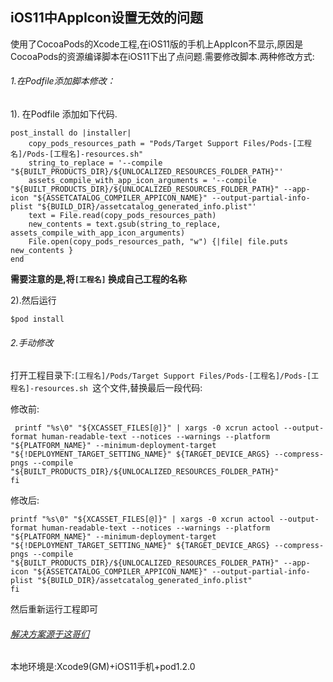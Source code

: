 
##  iOS11中AppIcon设置无效的问题

使用了CocoaPods的Xcode工程,在iOS11版的手机上AppIcon不显示,原因是CocoaPods的资源编译脚本在iOS11下出了点问题.需要修改脚本.两种修改方式: 

###### 1.在Podfile添加脚本修改：

  1). 在Podfile 添加如下代码.
```
post_install do |installer|
    copy_pods_resources_path = "Pods/Target Support Files/Pods-[工程名]/Pods-[工程名]-resources.sh"
    string_to_replace = '--compile "${BUILT_PRODUCTS_DIR}/${UNLOCALIZED_RESOURCES_FOLDER_PATH}"'
    assets_compile_with_app_icon_arguments = '--compile "${BUILT_PRODUCTS_DIR}/${UNLOCALIZED_RESOURCES_FOLDER_PATH}" --app-icon "${ASSETCATALOG_COMPILER_APPICON_NAME}" --output-partial-info-plist "${BUILD_DIR}/assetcatalog_generated_info.plist"'
    text = File.read(copy_pods_resources_path)
    new_contents = text.gsub(string_to_replace, assets_compile_with_app_icon_arguments)
    File.open(copy_pods_resources_path, "w") {|file| file.puts new_contents }
end
```
**需要注意的是,将`[工程名]` 换成自己工程的名称**

  2).然后运行
```
$pod install
```

###### 2.手动修改

打开工程目录下:`[工程名]/Pods/Target Support Files/Pods-[工程名]/Pods-[工程名]-resources.sh `这个文件,替换最后一段代码:

修改前:
```
 printf "%s\0" "${XCASSET_FILES[@]}" | xargs -0 xcrun actool --output-format human-readable-text --notices --warnings --platform "${PLATFORM_NAME}" --minimum-deployment-target "${!DEPLOYMENT_TARGET_SETTING_NAME}" ${TARGET_DEVICE_ARGS} --compress-pngs --compile "${BUILT_PRODUCTS_DIR}/${UNLOCALIZED_RESOURCES_FOLDER_PATH}"
fi
```
修改后:
```
printf "%s\0" "${XCASSET_FILES[@]}" | xargs -0 xcrun actool --output-format human-readable-text --notices --warnings --platform "${PLATFORM_NAME}" --minimum-deployment-target "${!DEPLOYMENT_TARGET_SETTING_NAME}" ${TARGET_DEVICE_ARGS} --compress-pngs --compile "${BUILT_PRODUCTS_DIR}/${UNLOCALIZED_RESOURCES_FOLDER_PATH}" --app-icon "${ASSETCATALOG_COMPILER_APPICON_NAME}" --output-partial-info-plist "${BUILD_DIR}/assetcatalog_generated_info.plist"
fi
```
然后重新运行工程即可

###### [解决方案源于这哥们](https://github.com/CocoaPods/CocoaPods/issues/7003)

本地环境是:Xcode9(GM)+iOS11手机+pod1.2.0

